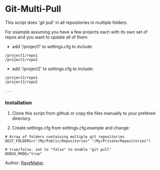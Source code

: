Git-Multi-Pull
===================

This script does 'git pull' in all repositories in multiple folders.

For example assuming you have a few projects each with its own set of repos and you want to update all of them:

- add '/project1' to settings.cfg to include:
```
/project1/repo1
/project1/repo2
```

- add '/project2' to settings.cfg to include:
```
/project2/repo1
/project2/repo2

...
``` 

### Installation

1. Clone this script from github or copy the files manually to your prefered directory.

2. Create settings.cfg from settings.cfg.example and change:

```
# Array of folders containing multiple git repositories
DEST_FOLDERS=("/My/Public/Repositories" "/My/Private/Repositories")

# true/false. set to "false" to enable "git pull"
DEBUG_MODE="true"
```

Author: [RaveMaker][RaveMaker].

[RaveMaker]: http://ravemaker.net

